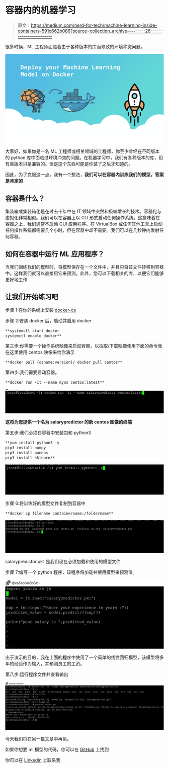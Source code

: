 # 容器内的机器学习

> 原文：<https://medium.com/nerd-for-tech/machine-learning-inside-containers-591c662b086?source=collection_archive---------26----------------------->

很多时候，ML 工程师面临着由于各种版本的库而导致的环境冲突问题。

![](img/fe186dbe8822c27b929dfbfc3c8ccfe2.png)

大家好，如果你是一名 ML 工程师或相关领域的工程师，你至少曾经在不同版本的 python 库中面临过环境冲突的问题。在机器学习中，我们有各种版本的库，但有些版本只是兼容的。但是这个东西可能是你装了之后才知道的。

因此，为了克服这一点，我有一个想法，**我们可以在容器内训练我们的模型，答案是肯定的**

## 容器是什么？

集装箱或集装箱化是在过去十年中在 IT 领域中突然和极端增长的技术。容器化与虚拟化非常相似。我们可以在容器上以 CLI 形式启动任何操作系统。这意味着在容器之上，我们通常不启动 GUI 应用程序。在 VirtualBox 或任何其他工具上启动任何操作系统都需要几个小时，但在容器中却不需要。我们可以在几秒钟内发射任何容器。

## 如何在容器中运行 ML 应用程序？

当我们训练我们的模型时，将模型保存在一个文件中，并且只将该文件转移到容器中。这样我们就可以直接用它来预测。此外，您可以下载相关的库，以便它们能够更好地工作

## 让我们开始练习吧

步骤 1:在你的系统上安装 [docker-ce](https://www.docker.com/products/docker-desktop)

步骤 2:安装 docker 后，启动并启用 docker

```
**systemctl start docker
systemctl enable docker**
```

第三步:你需要一个操作系统映像来启动容器，以拉取/下载映像使用下面的命令我在这里使用 centos 映像来给你演示

```
**docker pull {osname:version}/ docker pull centos**
```

第四步:我们需要启动容器。

```
**docker run -it --name myos centos:latest**
```

![](img/36b4e61b2e536fa4adc3826a831b2a61.png)

**这将为您提供一个名为 salarypredictor 的新 centos 图像的终端**

第五步:我们必须在容器中安装包和 python3

```
**yum install python3 -y
pip3 install numpy
pip3 install pandas
pip3 install sklearn** 
```

![](img/3bb9caa963812601ec142e5debb32271.png)

步骤 6:将训练好的模型文件复制到容器中

```
**docker cp filename containername:/foldername**
```

![](img/da103fe25c92a593a1948ffb9c56b40c.png)

salarypredictor.pk1 是我们现在必须加载和使用的模型文件

步骤 7:编写一个 python 程序，该程序将加载并使用模型来预测值。

![](img/a499fddd87fa661d86cbc3497ad16f53.png)

出于演示的目的，我在上面的程序中使用了一个简单的线性回归模型，该模型将多年的经验作为输入，并预测员工的工资。

第八步:运行程序文件并查看输出

![](img/ebdef95e7c9db77cdd447d3f936deee7.png)

今天我们将在另一篇文章中再见。

如果你想要 ml 模型的代码，你可以在 [GitHub](https://github.com/abhikesare9/Salarypredictor) 上找到

你可以在 [Linkedin](http://www.linkedin.com/in/abhishek-kesare) 上联系我